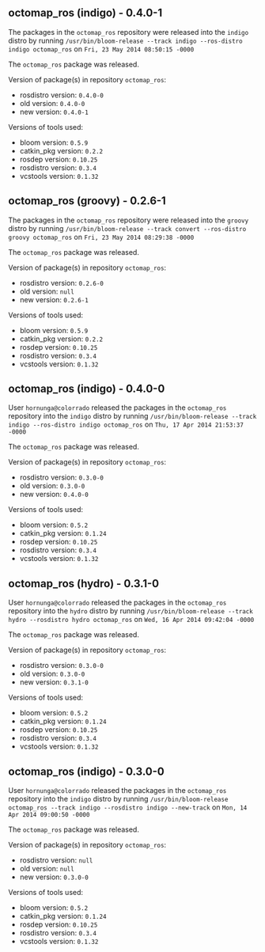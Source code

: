 ## octomap_ros (indigo) - 0.4.0-1

The packages in the `octomap_ros` repository were released into the `indigo` distro by running `/usr/bin/bloom-release --track indigo --ros-distro indigo octomap_ros` on `Fri, 23 May 2014 08:50:15 -0000`

The `octomap_ros` package was released.

Version of package(s) in repository `octomap_ros`:
- rosdistro version: `0.4.0-0`
- old version: `0.4.0-0`
- new version: `0.4.0-1`

Versions of tools used:
- bloom version: `0.5.9`
- catkin_pkg version: `0.2.2`
- rosdep version: `0.10.25`
- rosdistro version: `0.3.4`
- vcstools version: `0.1.32`


## octomap_ros (groovy) - 0.2.6-1

The packages in the `octomap_ros` repository were released into the `groovy` distro by running `/usr/bin/bloom-release --track convert --ros-distro groovy octomap_ros` on `Fri, 23 May 2014 08:29:38 -0000`

The `octomap_ros` package was released.

Version of package(s) in repository `octomap_ros`:
- rosdistro version: `0.2.6-0`
- old version: `null`
- new version: `0.2.6-1`

Versions of tools used:
- bloom version: `0.5.9`
- catkin_pkg version: `0.2.2`
- rosdep version: `0.10.25`
- rosdistro version: `0.3.4`
- vcstools version: `0.1.32`


## octomap_ros (indigo) - 0.4.0-0

User `hornunga@colorrado` released the packages in the `octomap_ros` repository into the `indigo` distro by running `/usr/bin/bloom-release --track indigo --ros-distro indigo octomap_ros` on `Thu, 17 Apr 2014 21:53:37 -0000`

The `octomap_ros` package was released.

Version of package(s) in repository `octomap_ros`:
- rosdistro version: `0.3.0-0`
- old version: `0.3.0-0`
- new version: `0.4.0-0`

Versions of tools used:
- bloom version: `0.5.2`
- catkin_pkg version: `0.1.24`
- rosdep version: `0.10.25`
- rosdistro version: `0.3.4`
- vcstools version: `0.1.32`


## octomap_ros (hydro) - 0.3.1-0

User `hornunga@colorrado` released the packages in the `octomap_ros` repository into the `hydro` distro by running `/usr/bin/bloom-release --track hydro --rosdistro hydro octomap_ros` on `Wed, 16 Apr 2014 09:42:04 -0000`

The `octomap_ros` package was released.

Version of package(s) in repository `octomap_ros`:
- rosdistro version: `0.3.0-0`
- old version: `0.3.0-0`
- new version: `0.3.1-0`

Versions of tools used:
- bloom version: `0.5.2`
- catkin_pkg version: `0.1.24`
- rosdep version: `0.10.25`
- rosdistro version: `0.3.4`
- vcstools version: `0.1.32`


## octomap_ros (indigo) - 0.3.0-0

User `hornunga@colorrado` released the packages in the `octomap_ros` repository into the `indigo` distro by running `/usr/bin/bloom-release octomap_ros --track indigo --rosdistro indigo --new-track` on `Mon, 14 Apr 2014 09:00:50 -0000`

The `octomap_ros` package was released.

Version of package(s) in repository `octomap_ros`:
- rosdistro version: `null`
- old version: `null`
- new version: `0.3.0-0`

Versions of tools used:
- bloom version: `0.5.2`
- catkin_pkg version: `0.1.24`
- rosdep version: `0.10.25`
- rosdistro version: `0.3.4`
- vcstools version: `0.1.32`


